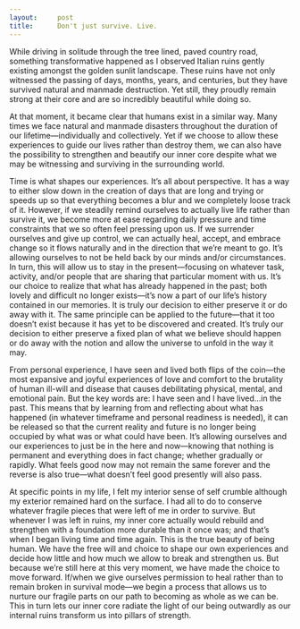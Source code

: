 ```yaml
---
layout:     post
title:      Don't just survive. Live.
---
```


While driving in solitude through the tree lined, paved country road, something transformative happened as I observed Italian ruins gently existing amongst the golden sunlit landscape. These ruins have not only witnessed the passing of days, months, years, and centuries, but they have survived natural and manmade destruction. Yet still, they proudly remain strong at their core and are so incredibly beautiful while doing so.

At that moment, it became clear that humans exist in a similar way. Many times we face natural and manmade disasters throughout the duration of our lifetime—individually and collectively. Yet if we choose to allow these experiences to guide our lives rather than destroy them, we can also have the possibility to strengthen and beautify our inner core despite what we may be witnessing and surviving in the surrounding world.

Time is what shapes our experiences. It’s all about perspective. It has a way to either slow down in the creation of days that are long and trying or speeds up so that everything becomes a blur and we completely loose track of it. However, if we steadily remind ourselves to actually live life rather than survive it, we become more at ease regarding daily pressure and time constraints that we so often feel pressing upon us. If we surrender ourselves and give up control, we can actually heal, accept, and embrace change so it flows naturally and in the direction that we’re meant to go. It’s allowing ourselves to not be held back by our minds and/or circumstances. In turn, this will allow us to stay in the present—focusing on whatever task, activity, and/or people that are sharing that particular moment with us. It’s our choice to realize that what has already happened in the past; both lovely and difficult no longer exists—it’s now a part of our life’s history contained in our memories. It is truly our decision to either preserve it or do away with it. The same principle can be applied to the future—that it too doesn’t exist because it has yet to be discovered and created. It’s truly our decision to either preserve a fixed plan of what we believe should happen or do away with the notion and allow the universe to unfold in the way it may.

From personal experience, I have seen and lived both flips of the coin—the most expansive and joyful experiences of love and comfort to the brutality of human ill-will and disease that causes debilitating physical, mental, and emotional pain. But the key words are: I have seen and I have lived…in the past. This means that by learning from and reflecting about what has happened (in whatever timeframe and personal readiness is needed), it can be released so that the current reality and future is no longer being occupied by what was or what could have been. It’s allowing ourselves and our experiences to just be in the here and now—knowing that nothing is permanent and everything does in fact change; whether gradually or rapidly. What feels good now may not remain the same forever and the reverse is also true—what doesn’t feel good presently will also pass.

At specific points in my life, I felt my interior sense of self crumble although my exterior remained hard on the surface. I had all to do to conserve whatever fragile pieces that were left of me in order to survive. But whenever I was left in ruins, my inner core actually would rebuild and strengthen with a foundation more durable than it once was; and that’s when I began living time and time again. This is the true beauty of being human. We have the free will and choice to shape our own experiences and decide how little and how much we allow to break and strengthen us. But because we’re still here at this very moment, we have made the choice to move forward. If/when we give ourselves permission to heal rather than to remain broken in survival mode—we begin a process that allows us to nurture our fragile parts on our path to becoming as whole as we can be. This in turn lets our inner core radiate the light of our being outwardly as our internal ruins transform us into pillars of strength.